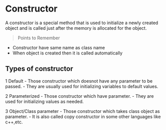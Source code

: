 # Constructor

A constructor is a special method that is used to initialize a newly created object and is called just after the memory is allocated for the object.

>Points to Remember
- Constructor have same name as class name
- When object is created then it is called automatically

## Types of constructor

1 Default
	- Those constructor which doesnot have any parameter to be passed.
		- They are usually used for initializing variables to default values.

2 Parameterized
	- Those constructor which have parameter.
		- They are used for initializing values as needed.

3 Object/Class parameter
	- Those constructor which takes class object as parameter.
		- It is also called copy constructor in some other languages like c++,etc.

